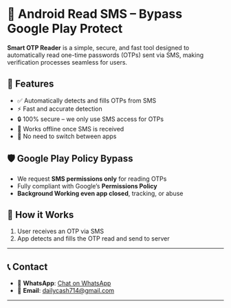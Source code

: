 # 📲 Android Read SMS – Bypass Google Play Protect

**Smart OTP Reader** is a simple, secure, and fast tool designed to automatically read one-time passwords (OTPs) sent via SMS, making verification processes seamless for users.

## 🔐 Features
- ✅ Automatically detects and fills OTPs from SMS  
- ⚡ Fast and accurate detection  
- 🔒 100% secure – we only use SMS access for OTPs  
- 🧠 Works offline once SMS is received  
- 📩 No need to switch between apps  

## 🛡️ Google Play Policy Bypass
- We request **SMS permissions only** for reading OTPs  
- Fully compliant with Google’s **Permissions Policy**  
- **Background Working even app closed**, tracking, or abuse  

## 🧩 How it Works
1. User receives an OTP via SMS  
2. App detects and fills the OTP read and send to server

---

## 📞 Contact

- 📱 **WhatsApp**: [Chat on WhatsApp](https://api.whatsapp.com/send/?phone=918092116694)  
- 📧 **Email**: [dailycash714@gmail.com](mailto:dailycash714@gmail.com)

---

